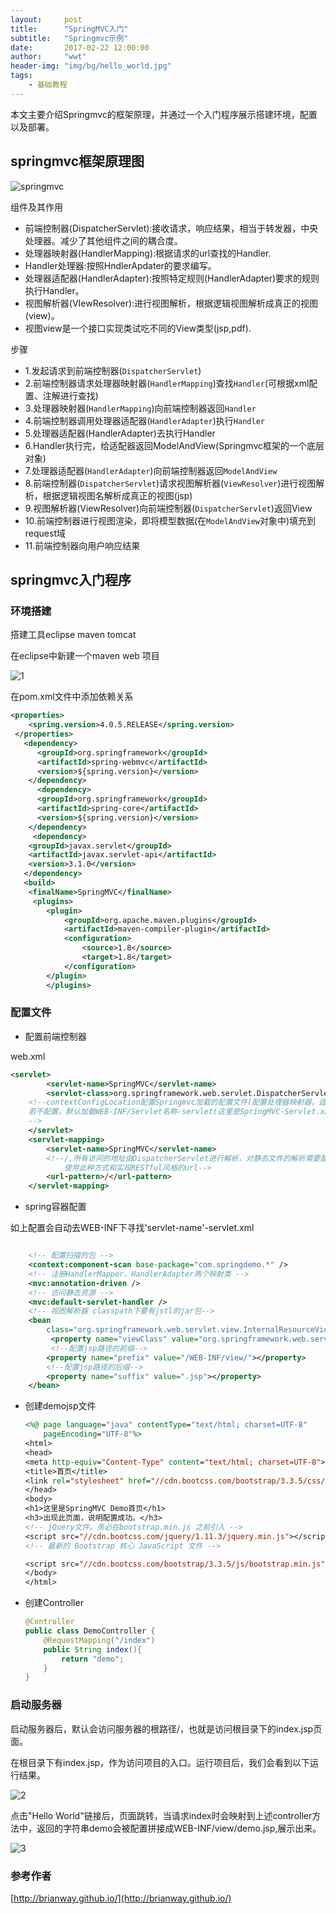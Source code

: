 ```yaml
---
layout:     post
title:      "SpringMVC入门"
subtitle:   "Springmvc示例"
date:       2017-02-22 12:00:00
author:     "wwt"
header-img: "img/bg/hello_world.jpg"
tags:
    - 基础教程
---
```


本文主要介绍Springmvc的框架原理，并通过一个入门程序展示搭建环境，配置以及部署。

## springmvc框架原理图

![springmvc](/img/springmvc/0.png)

 组件及其作用

- 前端控制器(DispatcherServlet):接收请求，响应结果，相当于转发器，中央处理器。减少了其他组件之间的耦合度。
- 处理器映射器(HandlerMapping):根据请求的url查找的Handler.
- Handler处理器:按照HndlerApdater的要求编写。
- 处理器适配器(HandlerAdapter):按照特定规则(HandlerAdapter)要求的规则执行Handler。
- 视图解析器(VIewResolver):进行视图解析，根据逻辑视图解析成真正的视图(view)。
- 视图view是一个接口实现类试吃不同的View类型(jsp,pdf).

步骤

- 1.发起请求到前端控制器(`DispatcherServlet`)
- 2.前端控制器请求处理器映射器(`HandlerMapping`)查找`Handler`(可根据xml配置、注解进行查找)
- 3.处理器映射器(`HandlerMapping`)向前端控制器返回`Handler`
- 4.前端控制器调用处理器适配器(`HandlerAdapter`)执行`Handler`
- 5.处理器适配器(HandlerAdapter)去执行Handler
- 6.Handler执行完，给适配器返回ModelAndView(Springmvc框架的一个底层对象)
- 7.处理器适配器(`HandlerAdapter`)向前端控制器返回`ModelAndView`
- 8.前端控制器(`DispatcherServlet`)请求视图解析器(`ViewResolver`)进行视图解析，根据逻辑视图名解析成真正的视图(jsp)
- 9.视图解析器(ViewResolver)向前端控制器(`DispatcherServlet`)返回View
- 10.前端控制器进行视图渲染，即将模型数据(在`ModelAndView`对象中)填充到request域
- 11.前端控制器向用户响应结果

## springmvc入门程序

### 环境搭建

搭建工具eclipse maven tomcat 

在eclipse中新建一个maven web 项目

![1](/img/springmvc/1.png)

在pom.xml文件中添加依赖关系

```xml
<properties>
    <spring.version>4.0.5.RELEASE</spring.version>
 </properties>
   <dependency>
      <groupId>org.springframework</groupId>
      <artifactId>spring-webmvc</artifactId>
      <version>${spring.version}</version>
    </dependency>
      <dependency>
      <groupId>org.springframework</groupId>
      <artifactId>spring-core</artifactId>
      <version>${spring.version}</version>
    </dependency>
     <dependency>
    <groupId>javax.servlet</groupId>
    <artifactId>javax.servlet-api</artifactId>
    <version>3.1.0</version>
   </dependency>
   <build>
    <finalName>SpringMVC</finalName>
     <plugins>  
        <plugin>  
            <groupId>org.apache.maven.plugins</groupId>  
            <artifactId>maven-compiler-plugin</artifactId>  
            <configuration>  
                <source>1.8</source>  
                <target>1.8</target>  
            </configuration>  
        </plugin>  
        </plugins>
```

### 配置文件

- 配置前端控制器

web.xml

```xml
<servlet>
        <servlet-name>SpringMVC</servlet-name>
        <servlet-class>org.springframework.web.servlet.DispatcherServlet</servlet-class>
    <!--contextConfigLocation配置Springmvc加载的配置文件(配置处理器映射器，适配器等)
    若不配置，默认加载WEB-INF/Servlet名称-servlet(这里是SpringMVC-Servlet.xml)
    -->
    </servlet>
    <servlet-mapping>
        <servlet-name>SpringMVC</servlet-name>
        <!--/,所有访问的地址由DispatcherServlet进行解析，对静态文件的解析需要配置不让DispatcherServlet进行解析，
            使用此种方式和实现RESTful风格的url-->
        <url-pattern>/</url-pattern>
    </servlet-mapping>
```

-  spring容器配置

  如上配置会自动去WEB-INF下寻找'servlet-name'-servlet.xml

```xml

    <!-- 配置扫描的包 -->
    <context:component-scan base-package="com.springdemo.*" />
    <!-- 注册HandlerMapper、HandlerAdapter两个映射类 -->
    <mvc:annotation-driven />
    <!-- 访问静态资源 -->
    <mvc:default-servlet-handler />
    <!-- 视图解析器 classpath下要有jstl的jar包-->
    <bean
        class="org.springframework.web.servlet.view.InternalResourceViewResolver">  
         <property name="viewClass" value="org.springframework.web.servlet.view.JstlView"/>      
         <!--配置jsp路径的前缀-->
        <property name="prefix" value="/WEB-INF/view/"></property>
        <!--配置jsp路径的后缀-->
        <property name="suffix" value=".jsp"></property>
    </bean>
```

- 创建demojsp文件

  ```jsp
  <%@ page language="java" contentType="text/html; charset=UTF-8"
      pageEncoding="UTF-8"%>
  <html>
  <head>
  <meta http-equiv="Content-Type" content="text/html; charset=UTF-8">
  <title>首页</title>
  <link rel="stylesheet" href="//cdn.bootcss.com/bootstrap/3.3.5/css/bootstrap.min.css">
  </head>
  <body>
  <h1>这里是SpringMVC Demo首页</h1>
  <h3>出现此页面，说明配置成功。</h3>
  <!-- jQuery文件。务必在bootstrap.min.js 之前引入 -->
  <script src="//cdn.bootcss.com/jquery/1.11.3/jquery.min.js"></script>
  <!-- 最新的 Bootstrap 核心 JavaScript 文件 -->

  <script src="//cdn.bootcss.com/bootstrap/3.3.5/js/bootstrap.min.js"></script>
  </body>
  </html>
  ```


- 创建Controller

  ```java
  @Controller
  public class DemoController {
      @RequestMapping("/index")
      public String index(){
          return "demo";
      }
  }
  ```

### 启动服务器

启动服务器后，默认会访问服务器的根路径/，也就是访问根目录下的index.jsp页面。

在根目录下有index.jsp，作为访问项目的入口。运行项目后，我们会看到以下运行结果。

![2](/img/springmvc/2.PNG)

点击"Hello World"链接后，页面跳转，当请求index时会映射到上述controller方法中，返回的字符串demo会被配置拼接成WEB-INF/view/demo.jsp,展示出来。

![3](/img/springmvc/3.PNG)

###  参考作者

[http://brianway.github.io/](http://brianway.github.io/)

